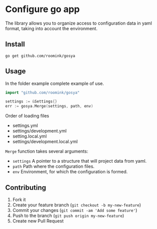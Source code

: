# Configure go app

The library allows you to organize access to configuration data in yaml format, taking into account the environment.

## Install

    go get github.com/roomink/gosya

## Usage

In the folder example complete example of use.

```go
import "github.com/roomink/gosya"

settings := &Settings{}
err := gosya.Merge(settings, path, env)
```

Order of loading files

* settings.yml
* settings/development.yml
* setting.local.yml
* settings/development.local.yml

`Merge` function takes several arguments: 
* `settings` A pointer to a structure that will project data from yaml. 
* `path` Path where the configuration files. 
* `env` Environment, for which the configuration is formed.

## Contributing

1. Fork it
2. Create your feature branch (`git checkout -b my-new-feature`)
3. Commit your changes (`git commit -am 'Add some feature'`)
4. Push to the branch (`git push origin my-new-feature`)
5. Create new Pull Request
